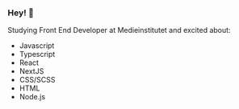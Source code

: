 ### Hey! 👋

Studying Front End Developer at Medieinstitutet and excited about:

* Javascript
* Typescript
* React
* NextJS
* CSS/SCSS
* HTML
* Node.js



<!--
**mats363/mats363** is a ✨ _special_ ✨ repository because its `README.md` (this file) appears on your GitHub profile.

Here are some ideas to get you started:

- 🔭 I’m currently working on ...
- 🌱 I’m currently learning ...
- 👯 I’m looking to collaborate on ...
- 🤔 I’m looking for help with ...
- 💬 Ask me about ...
- 📫 How to reach me: ...
- 😄 Pronouns: ...
- ⚡ Fun fact: ...
-->
